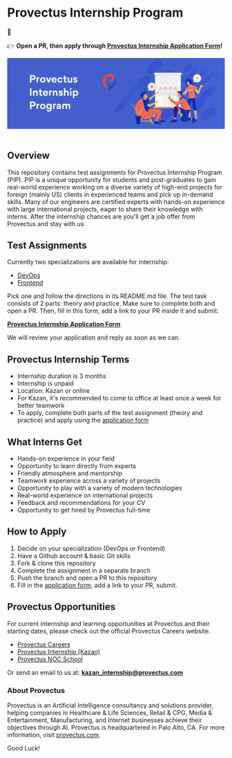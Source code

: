 # Provectus Internship Program 

:tada:

:point_right: **Open a PR, then apply through [Provectus Internship Application Form](https://docs.google.com/forms/d/e/1FAIpQLSfpIozuzxzbFILpA2u7i4H8B4QjKJ-rSXM8Y8qoMw)!**


<p align="center">
<img src="./images/provectus-internship-feature-image.jpg" width="1200px" alt="provectus-internship-program-feature-image"/>&nbsp;
</p>


## Overview 

This repository contains test assignments for Provectus Internship Program (PIP). PIP is a unique opportunity for students and post-graduates to gain real-world experience working on a diverse variety of high-end projects for foreign (mainly US) clients in experienced teams and pick up in-demand skills. Many of our engineers are certified experts with hands-on experience with large international projects, eager to share their knowledge with interns. After the internship chances are you'll get a job offer from Provectus and stay with us.    

## Test Assignments

Currently two specializations are available for internship: 

- [DevOps](./devops)
- [Frontend](./frontend)

Pick one and follow the directions in its README.md file.
The test task consists of 2 parts: theory and practice. 
Make sure to complete both and open a PR. Then, fill in this form, add a link to your PR inside it and submit: 

**[Provectus Internship Application Form](https://docs.google.com/forms/d/e/1FAIpQLSfpIozuzxzbFILpA2u7i4H8B4QjKJ-rSXM8Y8qoMw)**

We will review your application and reply as soon as we can. 


## Provectus Internship Terms

- Internship duration is 3 months
- Internship is unpaid
- Location: Kazan or online
- For Kazan, it's recommended to come to office at least once a week for better teamwork
- To apply, complete both parts of the test assignment (theory and practice) and apply using the [application form](https://docs.google.com/forms/d/e/1FAIpQLSfpIozuzxzbFILpA2u7i4H8B4QjKJ-rSXM8Y8qoMwB0zV4TdQ/viewform) 

## What Interns Get

- Hands-on experience in your field
- Opportunity to learn directly from experts
- Friendly atmosphere and mentorship
- Teamwork experience across a variety of projects 
- Opportunity to play with a variety of modern technologies
- Real-world experience on international projects
- Feedback and recommendations for your CV
- Opportunity to get hired by Provectus full-time

## How to Apply 

1. Decide on your specialization (DevOps or Frontend)
2. Have a Github account & basic Git skills
3. Fork & clone this repository 
4. Complete the assignment in a separate branch
5. Push the branch and open a PR to this repository
6. Fill in the [application form](https://docs.google.com/forms/d/e/1FAIpQLSfpIozuzxzbFILpA2u7i4H8B4QjKJ-rSXM8Y8qoMwB0zV4TdQ/viewform), add a link to your PR, submit. 

## Provectus Opportunities

For current internship and learning opportunities at Provectus and their starting dates, please check out the official Provectus Careers website: 

- [Provectus Careers](https://careers.provectus.com/)
- [Provectus Internship (Kazan)](https://careers.provectus.com/internship-kazan/)
- [Provectus NOC School](https://careers.provectus.com/noc-school-provectus/)

Or send an email to us at: **kazan_internship@provectus.com**

### About Provectus
Provectus is an Artificial Intelligence consultancy and solutions provider, helping companies in Healthcare & Life Sciences, Retail & CPG, Media & Entertainment, Manufacturing, and Internet businesses achieve their objectives through AI. Provectus is headquartered in Palo Alto, CA. For more information, visit [provectus.com](https://provectus.com/).


Good Luck!

